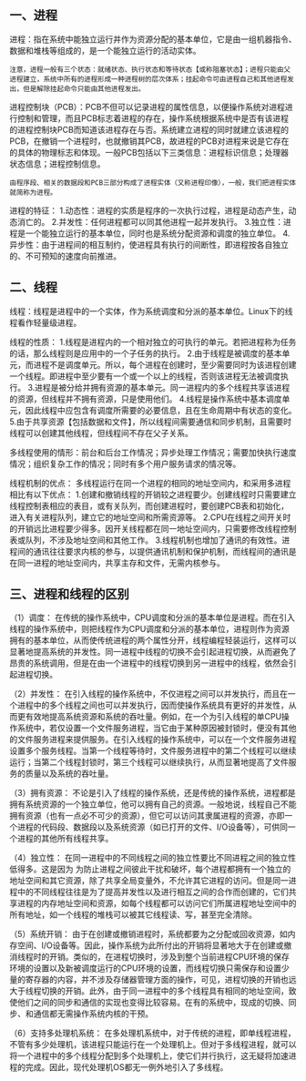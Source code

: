 ## 一、进程

进程：指在系统中能独立运行并作为资源分配的基本单位，它是由一组机器指令、数据和堆栈等组成的，是一个能独立运行的活动实体。

    注意，进程一般有三个状态：就绪状态、执行状态和等待状态【或称阻塞状态】；进程只能由父进程建立，系统中所有的进程形成一种进程树的层次体系；挂起命令可由进程自己和其他进程发出，但是解除挂起命令只能由其他进程发出。

进程控制块（PCB）：PCB不但可以记录进程的属性信息，以便操作系统对进程进行控制和管理，而且PCB标志着进程的存在，操作系统根据系统中是否有该进程的进程控制块PCB而知道该进程存在与否。系统建立进程的同时就建立该进程的PCB，在撤销一个进程时，也就撤销其PCB，故进程的PCB对进程来说是它存在的具体的物理标志和体现。一般PCB包括以下三类信息：进程标识信息；处理器状态信息；进程控制信息。

    由程序段、相关的数据段和PCB三部分构成了进程实体（又称进程印像），一般，我们把进程实体就简称为进程。

进程的特征：
1.动态性：进程的实质是程序的一次执行过程，进程是动态产生，动态消亡的。
2.并发性：任何进程都可以同其他进程一起并发执行。
3.独立性：进程是一个能独立运行的基本单位，同时也是系统分配资源和调度的独立单位。
4.异步性：由于进程间的相互制约，使进程具有执行的间断性，即进程按各自独立的、不可预知的速度向前推进。

## 二、线程


线程：线程是进程中的一个实体，作为系统调度和分派的基本单位。Linux下的线程看作轻量级进程。

线程的性质：
1.线程是进程内的一个相对独立的可执行的单元。若把进程称为任务的话，那么线程则是应用中的一个子任务的执行。
2.由于线程是被调度的基本单元，而进程不是调度单元。所以，每个进程在创建时，至少需要同时为该进程创建一个线程。即进程中至少要有一个或一个以上的线程，否则该进程无法被调度执行。
3.进程是被分给并拥有资源的基本单元。同一进程内的多个线程共享该进程的资源，但线程并不拥有资源，只是使用他们。
4.线程是操作系统中基本调度单元，因此线程中应包含有调度所需要的必要信息，且在生命周期中有状态的变化。
5.由于共享资源【包括数据和文件】，所以线程间需要通信和同步机制，且需要时线程可以创建其他线程，但线程间不存在父子关系。


多线程使用的情形：前台和后台工作情况；异步处理工作情况；需要加快执行速度情况；组织复杂工作的情况；同时有多个用户服务请求的情况等。

线程机制的优点：
多线程运行在同一个进程的相同的地址空间内，和采用多进程相比有以下优点：
1.创建和撤销线程的开销较之进程要少。创建线程时只需要建立线程控制表相应的表目，或有关队列，而创建进程时，要创建PCB表和初始化，进入有关进程队列，建立它的地址空间和所需资源等。
2.CPU在线程之间开关时的开销远比进程要少得多。因开关线程都在同一地址空间内，只需要修改线程控制表或队列，不涉及地址空间和其他工作。
3.线程机制也增加了通讯的有效性。进程间的通讯往往要求内核的参与，以提供通讯机制和保护机制，而线程间的通讯是在同一进程的地址空间内，共享主存和文件，无需内核参与。

## 三、进程和线程的区别

（1）调度：
        在传统的操作系统中，CPU调度和分派的基本单位是进程。而在引入线程的操作系统中，则把线程作为CPU调度和分派的基本单位，进程则作为资源拥有的基本单位，从而使传统进程的两个属性分开，线程编程轻装运行，这样可以显著地提高系统的并发性。同一进程中线程的切换不会引起进程切换，从而避免了昂贵的系统调用，但是在由一个进程中的线程切换到另一进程中的线程，依然会引起进程切换。

（2）并发性：
      在引入线程的操作系统中，不仅进程之间可以并发执行，而且在一个进程中的多个线程之间也可以并发执行，因而使操作系统具有更好的并发性，从而更有效地提高系统资源和系统的吞吐量。例如，在一个为引入线程的单CPU操作系统中，若仅设置一个文件服务进程，当它由于某种原因被封锁时，便没有其他的文件服务进程来提供服务。在引入线程的操作系统中，可以在一个文件服务进程设置多个服务线程。当第一个线程等待时，文件服务进程中的第二个线程可以继续运行；当第二个线程封锁时，第三个线程可以继续执行，从而显著地提高了文件服务的质量以及系统的吞吐量。


（3）拥有资源：
      不论是引入了线程的操作系统，还是传统的操作系统，进程都是拥有系统资源的一个独立单位，他可以拥有自己的资源。一般地说，线程自己不能拥有资源（也有一点必不可少的资源），但它可以访问其隶属进程的资源，亦即一个进程的代码段、数据段以及系统资源（如已打开的文件、I/O设备等），可供同一个进程的其他所有线程共享。


（4）独立性：
        在同一进程中的不同线程之间的独立性要比不同进程之间的独立性低得多。这是因为
为防止进程之间彼此干扰和破坏，每个进程都拥有一个独立的地址空间和其它资源，除了共享全局变量外，不允许其它进程的访问。但是同一进程中的不同线程往往是为了提高并发性以及进行相互之间的合作而创建的，它们共享进程的内存地址空间和资源，如每个线程都可以访问它们所属进程地址空间中的所有地址，如一个线程的堆栈可以被其它线程读、写，甚至完全清除。

（5）系统开销：
       由于在创建或撤销进程时，系统都要为之分配或回收资源，如内存空间、I/O设备等。因此，操作系统为此所付出的开销将显著地大于在创建或撤消线程时的开销。类似的，在进程切换时，涉及到整个当前进程CPU环境的保存环境的设置以及新被调度运行的CPU环境的设置，而线程切换只需保存和设置少量的寄存器的内容，并不涉及存储器管理方面的操作，可见，进程切换的开销也远大于线程切换的开销。此外，由于同一进程中的多个线程具有相同的地址空间，致使他们之间的同步和通信的实现也变得比较容易。在有的系统中，现成的切换、同步、和通信都无需操作系统内核的干预。

（6）支持多处理机系统：
       在多处理机系统中，对于传统的进程，即单线程进程，不管有多少处理机，该进程只能运行在一个处理机上。但对于多线程进程，就可以将一个进程中的多个线程分配到多个处理机上，使它们并行执行，这无疑将加速进程的完成。因此，现代处理机OS都无一例外地引入了多线程。